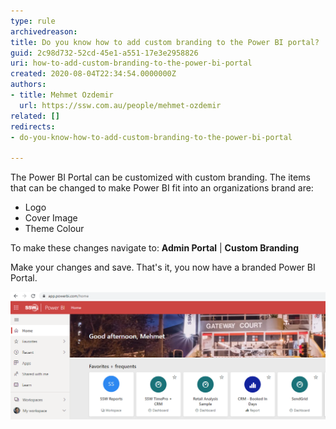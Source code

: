 ```yaml
---
type: rule
archivedreason: 
title: Do you know how to add custom branding to the Power BI portal?
guid: 2c98d732-52cd-45e1-a551-17e3e2958826
uri: how-to-add-custom-branding-to-the-power-bi-portal
created: 2020-08-04T22:34:54.0000000Z
authors:
- title: Mehmet Ozdemir
  url: https://ssw.com.au/people/mehmet-ozdemir
related: []
redirects:
- do-you-know-how-to-add-custom-branding-to-the-power-bi-portal

---
```


The Power BI Portal can be customized with custom branding. The items that can be changed to make Power BI fit into an organizations brand are:

* Logo
* Cover Image
* Theme Colour


<!--endintro-->

To make these changes navigate to:  **Admin Portal** |      **Custom Branding**

Make your changes and save. That's it, you now have a branded Power BI Portal.

![Figure: Power BI Portal with Custom SSW Branding](/rules/how-to-add-custom-branding-to-the-power-bi-portal/powerbi-custom-branding.png)

